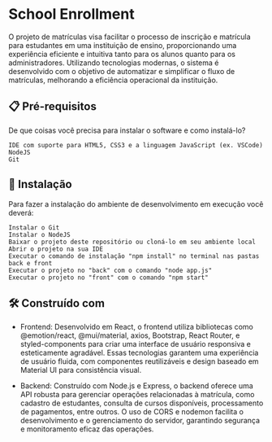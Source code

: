 # School Enrollment
O projeto de matrículas visa facilitar o processo de inscrição e matrícula para estudantes em uma instituição de ensino, proporcionando uma experiência eficiente e intuitiva tanto para os alunos quanto para os administradores. Utilizando tecnologias modernas, o sistema é desenvolvido com o objetivo de automatizar e simplificar o fluxo de matrículas, melhorando a eficiência operacional da instituição.

## 📋 Pré-requisitos

De que coisas você precisa para instalar o software e como instalá-lo?
```
IDE com suporte para HTML5, CSS3 e a linguagem JavaScript (ex. VSCode)
NodeJS
Git
```

## 🔧 Instalação

Para fazer a instalação do ambiente de desenvolvimento em execução você deverá:
```
Instalar o Git
Instalar o NodeJS
Baixar o projeto deste repositório ou cloná-lo em seu ambiente local
Abrir o projeto na sua IDE
Executar o comando de instalação "npm install" no terminal nas pastas back e front
Executar o projeto no "back" com o comando "node app.js"
Executar o projeto no "front" com o comando "npm start"
```

## 🛠️ Construído com

- Frontend: Desenvolvido em React, o frontend utiliza bibliotecas como @emotion/react, @mui/material, axios, Bootstrap, React Router, e styled-components para criar uma interface de usuário responsiva e esteticamente agradável. Essas tecnologias garantem uma experiência de usuário fluida, com componentes reutilizáveis e design baseado em Material UI para consistência visual.

- Backend: Construído com Node.js e Express, o backend oferece uma API robusta para gerenciar operações relacionadas à matrícula, como cadastro de estudantes, consulta de cursos disponíveis, processamento de pagamentos, entre outros. O uso de CORS e nodemon facilita o desenvolvimento e o gerenciamento do servidor, garantindo segurança e monitoramento eficaz das operações.
